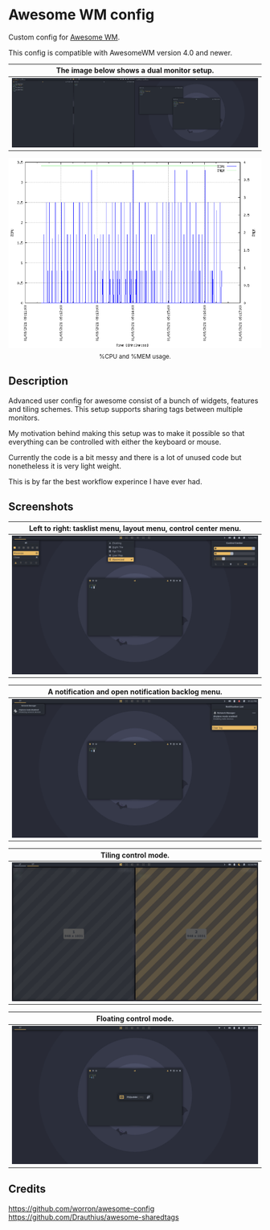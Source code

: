 # Awesome WM config
Custom config for [Awesome WM](http://awesome.naquadah.org).

This config is compatible with AwesomeWM version 4.0 and newer.

| The image below shows a dual monitor setup.          |
| ---                                                  |
| ![Screenshot of a dual monitor setup](./preview-1.png) |

<p align="center">
  <img src="./resources.png">
  <br>
  <sub>%CPU and %MEM usage.</sub>
</p>

## Description
Advanced user config for awesome consist of a bunch of widgets, features and tiling schemes. This setup supports sharing tags between multiple monitors.

My motivation behind making this setup was to make it possible so that everything can be controlled with either the keyboard or mouse.

Currently the code is a bit messy and there is a lot of unused code but nonetheless it is very light weight.

This is by far the best workflow experince I have ever had.


## Screenshots

| Left to right: tasklist menu, layout menu, control center menu. |
| ---                                                             |
| ![Screenshot of different menus](./preview-2.png)               |

| A notification and open notification backlog menu.     |
| ---                                                    |
| ![Screenshot of notification](./preview-3.png)         |

| Tiling control mode.                                  |
| ---                                                   |
| ![Screenshot of tiling control mode](./preview-4.png) |

| Floating control mode.                                  |
| ---                                                     |
| ![Screenshot of floating control mode](./preview-5.png) |


## Credits
https://github.com/worron/awesome-config
https://github.com/Drauthius/awesome-sharedtags
